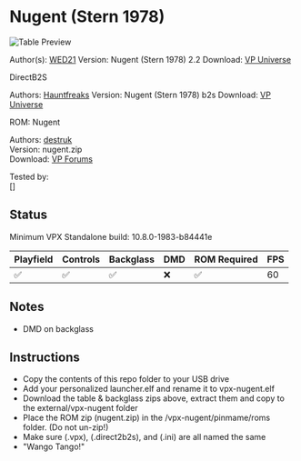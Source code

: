 # Nugent (Stern 1978)

![Table Preview](https://vpuniverse.com/screenshots/monthly_2024_01/NugentFS.png.80336420255450fa193eafdc593b0b9a.png)

Author(s): [WED21](https://vpuniverse.com/profile/11990-wed21/)
Version:  Nugent (Stern 1978) 2.2
Download:  [VP Universe](https://vpuniverse.com/files/file/6370-nugent-stern-1978-22/)

DirectB2S

Authors: [Hauntfreaks](https://vpuniverse.com/profile/5216-hauntfreaks/) 
Version: Nugent (Stern 1978) b2s 
Download: [VP Universe](https://vpuniverse.com/files/file/17954-nugent-stern-1978-b2s/)

ROM: Nugent

Authors: [destruk](https://www.vpforums.org/index.php?showuser=5)  
Version: nugent.zip  
Download: [VP Forums](https://www.vpforums.org/index.php?app=downloads&showfile=732)

Tested by:  
[]

## Status 

Minimum VPX Standalone build: 10.8.0-1983-b84441e

| Playfield | Controls | Backglass | DMD | ROM Required | FPS | 
|-----------|----------|-----------|-----|--------------|-----|
| :white_check_mark: | :white_check_mark: | :white_check_mark: | :x: | :white_check_mark: | 60 |

## Notes

- DMD on backglass

## Instructions

- Copy the contents of this repo folder to your USB drive
- Add your personalized launcher.elf and rename it to vpx-nugent.elf
- Download the table & backglass zips above, extract them and copy to the external/vpx-nugent folder
- Place the ROM zip (nugent.zip) in the /vpx-nugent/pinmame/roms folder. (Do not un-zip!)
- Make sure (.vpx), (.direct2b2s), and (.ini) are all named the same
- "Wango Tango!"
